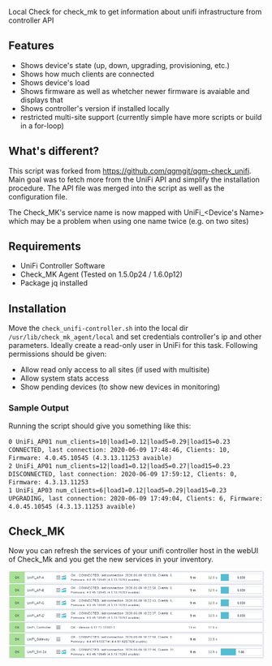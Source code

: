 Local Check for check_mk to get information about unifi infrastructure from controller API

## Features
* Shows device's state (up, down, upgrading, provisioning, etc.)
* Shows how much clients are connected
* Shows device's load
* Shows firmware as well as whetcher newer firmware is avaiable and displays that
* Shows controller's version if installed locally
* restricted multi-site support (currently simple have more scripts or build in a for-loop)

## What's different?
This script was forked from https://github.com/qgmgit/qgm-check_unifi. Main goal was to fetch more from the UniFi API and simplify the installation procedure. The API file was merged into the script as well as the configuration file.

The Check_MK's service name is now mapped with UniFi_<Device's Name> which may be a problem when using one name twice (e.g. on two sites)

## Requirements 

* UniFi Controller Software
* Check_MK Agent (Tested on 1.5.0p24 / 1.6.0p12)
* Package jq installed

## Installation

Move the ```check_unifi-controller.sh``` into the local dir ```/usr/lib/check_mk_agent/local``` and set credentials controller's ip and other parameters.
Ideally create a read-only user in UniFi for this task. Following permissions should be given:
* Allow read only access to all sites (if used with multisite)
* Allow system stats access
* Show pending devices (to show new devices in monitoring)


### Sample Output

Running the script should give you something like this:
```
0 UniFi_AP01 num_clients=10|load1=0.12|load5=0.29|load15=0.23 CONNECTED, last connection: 2020-06-09 17:48:46, Clients: 10, Firmware: 4.0.45.10545 (4.3.13.11253 avaible)
2 UniFi_AP01 num_clients=12|load1=0.12|load5=0.27|load15=0.23 DISCONNECTED, last connection: 2020-06-09 17:59:12, Clients: 0, Firmware: 4.3.13.11253
1 UniFi_AP03 num_clients=6|load1=0.12|load5=0.29|load15=0.23 UPGRADING, last connection: 2020-06-09 17:49:04, Clients: 6, Firmware: 4.0.45.10545 (4.3.13.11253 avaible)
```

## Check_MK

Now you can refresh the services of your unifi controller host in the webUI of Check_Mk and you get the new services in your inventory.

![Screenshot of check_mk](https://github.com/binarybear-de/cmk_check_unifi-controller/blob/master/example1.png)

